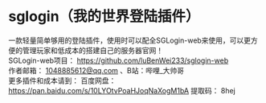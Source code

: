 # sglogin（我的世界登陆插件）
一款轻量简单够用的登陆插件，使用时可以配全SGLogin-web来使用，可以更方便的管理玩家和低成本的搭建自己的服务器官网！  
SGLogin-web项目： https://github.com/luBenWei233/sglogin-web  
作者邮箱： 1048885612@qq.com 、B站：哔哩_大帅哥  
更多插件和成本请到：
百度网盘： https://pan.baidu.com/s/10LYOtvPoaHJoqNaXogM1bA 提取码： 8hej

